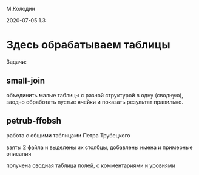 М.Колодин

2020-07-05 1.3

Здесь обрабатываем таблицы
=============================

Задачи:

small-join
---------------------

объединить малые таблицы с разной структурой в одну (сводную),
заодно обработать пустые ячейки и показать результат правильно.

petrub-ffobsh
--------------------

работа с общими таблицами Петра Трубецкого

взяты 2 файла и выделены их столбцы,
добавлены имена и примерные описания

получена сводная таблица полей, с комментариями и уровнями

